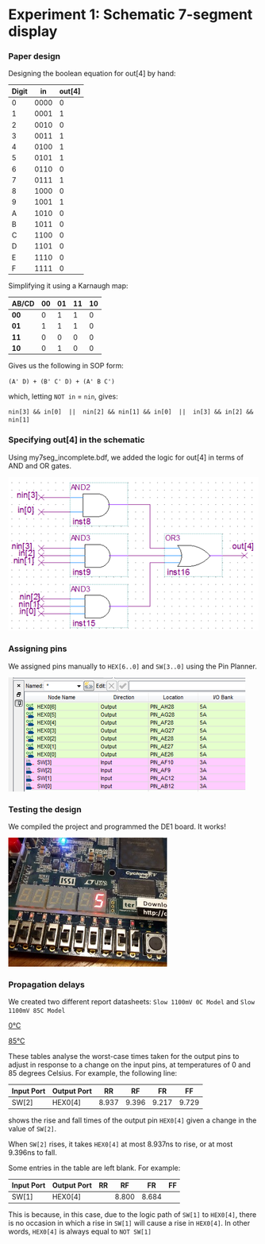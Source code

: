 # Experiment 1: Schematic 7-segment display

### Paper design
Designing the boolean equation for out[4] by hand:

Digit | in   | out[4]
----- | ---- | ------
0     | 0000 | 0
1     | 0001 | 1
2     | 0010 | 0
3     | 0011 | 1
4     | 0100 | 1
5     | 0101 | 1
6     | 0110 | 0
7     | 0111 | 1
8     | 1000 | 0
9     | 1001 | 1
A     | 1010 | 0
B     | 1011 | 0
C     | 1100 | 0
D     | 1101 | 0
E     | 1110 | 0
F     | 1111 | 0

Simplifying it using a Karnaugh map:

AB/CD  | 00 | 01 | 11 | 10
-------|----|----|----|----
**00** | 0  | 1  | 1  | 0
**01** | 1  | 1  | 1  | 0
**11** | 0  | 0  | 0  | 0
**10** | 0  | 1  | 0  | 0

Gives us the following in SOP form:

`(A' D) + (B' C' D) + (A' B C')`

which, letting `NOT in` = `nin`, gives:

```
nin[3] && in[0]  ||  nin[2] && nin[1] && in[0]  ||  in[3] && in[2] && nin[1]
```

### Specifying out[4] in the schematic

Using my7seg_incomplete.bdf, we added the logic for out[4] in terms of AND and OR gates.

![out4 in 7-seg schematic](../images/p1_s6.PNG)

### Assigning pins

We assigned pins manually to `HEX[6..0]` and `SW[3..0]` using the Pin Planner.

![pin assignment table](../images/p1_s9.PNG)

### Testing the design

We compiled the project and programmed the DE1 board. It works!

![sample switches to hex](../images/p1_s10.jpg)

### Propagation delays

We created two different report datasheets: `Slow 1100mV 0C Model` and `Slow 1100mV 85C Model`

[0°C](p1_step11_0c.pdf)

[85°C](p1_step11_85c.pdf)

These tables analyse the worst-case times taken for the output pins to adjust in response to a change on the input pins, at temperatures of 0 and 85 degrees Celsius. For example, the following line:

Input Port | Output Port | RR    |  RF   |  FR   |  FF
-----------|-------------|-------|-------|-------|------
SW[2]      | HEX0[4]     | 8.937 | 9.396 | 9.217 | 9.729

shows the rise and fall times of the output pin `HEX0[4]` given a change in the value of `SW[2]`.

When `SW[2]` rises, it takes `HEX0[4]` at most 8.937ns to rise, or at most 9.396ns to fall.

Some entries in the table are left blank. For example:

Input Port | Output Port | RR    |  RF   |  FR   |  FF
-----------|-------------|-------|-------|-------|------
SW[1]      | HEX0[4]     |       | 8.800 | 8.684 |

This is because, in this case, due to the logic path of `SW[1]` to `HEX0[4]`, there is no occasion in which a rise in `SW[1]` will cause a rise in `HEX0[4]`. In other words, `HEX0[4]` is always equal to `NOT SW[1]`
